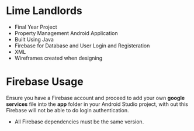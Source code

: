 # Lime Landlords
- Final Year Project 
- Property Management Android Application
- Built Using Java
- Firebase for Database and User Login and Registeration
- XML
- Wireframes created when designing

# Firebase Usage
Ensure you have a Firebase account and proceed to add your own **google services** file into the **app** folder in your Android Studio project, with out this Firebase will not be able to do login authentication.

- All Firebase dependencies must be the same version.
